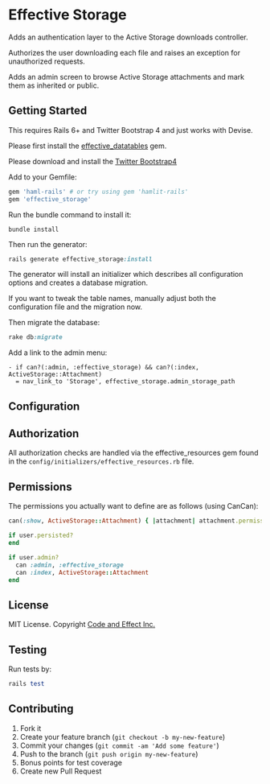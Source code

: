 # Effective Storage

Adds an authentication layer to the Active Storage downloads controller.

Authorizes the user downloading each file and raises an exception for unauthorized requests.

Adds an admin screen to browse Active Storage attachments and mark them as inherited or public.

## Getting Started

This requires Rails 6+ and Twitter Bootstrap 4 and just works with Devise.

Please first install the [effective_datatables](https://github.com/code-and-effect/effective_datatables) gem.

Please download and install the [Twitter Bootstrap4](http://getbootstrap.com)

Add to your Gemfile:

```ruby
gem 'haml-rails' # or try using gem 'hamlit-rails'
gem 'effective_storage'
```

Run the bundle command to install it:

```console
bundle install
```

Then run the generator:

```ruby
rails generate effective_storage:install
```

The generator will install an initializer which describes all configuration options and creates a database migration.

If you want to tweak the table names, manually adjust both the configuration file and the migration now.

Then migrate the database:

```ruby
rake db:migrate
```

Add a link to the admin menu:

```haml
- if can?(:admin, :effective_storage) && can?(:index, ActiveStorage::Attachment)
  = nav_link_to 'Storage', effective_storage.admin_storage_path
```

## Configuration

## Authorization

All authorization checks are handled via the effective_resources gem found in the `config/initializers/effective_resources.rb` file.

## Permissions

The permissions you actually want to define are as follows (using CanCan):

```ruby
can(:show, ActiveStorage::Attachment) { |attachment| attachment.permission_public? }

if user.persisted?
end

if user.admin?
  can :admin, :effective_storage
  can :index, ActiveStorage::Attachment
end
```

## License

MIT License.  Copyright [Code and Effect Inc.](http://www.codeandeffect.com/)

## Testing

Run tests by:

```ruby
rails test
```

## Contributing

1. Fork it
2. Create your feature branch (`git checkout -b my-new-feature`)
3. Commit your changes (`git commit -am 'Add some feature'`)
4. Push to the branch (`git push origin my-new-feature`)
5. Bonus points for test coverage
6. Create new Pull Request
